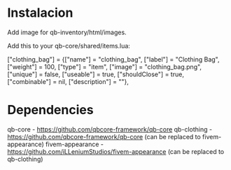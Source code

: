 
# Instalacion
Add image for qb-inventory/html/images.



Add this to your qb-core/shared/items.lua:


["clothing_bag"]  	= {["name"] = "clothing_bag", 			["label"] = "Clothing Bag", 								["weight"] = 100, 		["type"] = "item", 			["image"] = "clothing_bag.png", 				["unique"] = false, 	["useable"] = true, 	["shouldClose"] = true,    ["combinable"] = nil,   ["description"] = ""},


# Dependencies
qb-core - https://github.com/qbcore-framework/qb-core
qb-clothing - https://github.com/qbcore-framework/qb-core (can be replaced to fivem-appearance)
fivem-appearance - https://github.com/iLLeniumStudios/fivem-appearance (can be replaced to qb-clothing)
